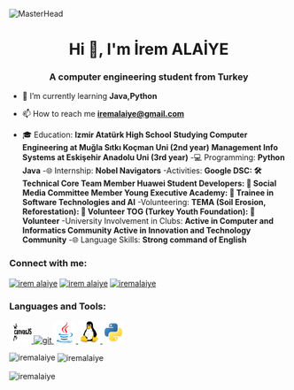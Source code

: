 ![MasterHead](https://www.iakademi.com/wp-content/uploads/2021/05/kodlama-yapabilmek-icin-gerekli-programlama-dilleri.png)
<h1 align="center">Hi 👋, I'm İrem ALAİYE</h1>
<h3 align="center">A computer engineering student from Turkey</h3>

- 🌱 I’m currently learning **Java,Python**

- 📫 How to reach me **iremalaiye@gmail.com**
- 🎓 Education:
**Izmir Atatürk High School**
**Studying Computer Engineering at Muğla Sıtkı Koçman Uni (2nd year)**
**Management Info Systems at Eskişehir Anadolu Uni (3rd year)**
-💻 Programming:
**Python
Java**
-🌐 Internship:
**Nobel Navigators**
-Activities:
**Google DSC:
🛠 Technical Core Team Member
Huawei Student Developers:
📱 Social Media Committee Member
Young Executive Academy:
🚀 Trainee in Software Technologies and AI**
-Volunteering:
**TEMA (Soil Erosion, Reforestation):
🌱 Volunteer
TOG (Turkey Youth Foundation):
🤝 Volunteer**
-University Involvement in Clubs:
**Active in Computer and Informatics Community
Active in Innovation and Technology Community**
-🌐 Language Skills:
**Strong command of English**







<h3 align="left">Connect with me:</h3>
<p align="left">
<a href="https://linkedin.com/in/irem alaiye" target="blank"><img align="center" src="https://raw.githubusercontent.com/rahuldkjain/github-profile-readme-generator/master/src/images/icons/Social/linked-in-alt.svg" alt="irem alaiye" height="30" width="40" /></a>
<a href="https://fb.com/i̇rem alaiye" target="blank"><img align="center" src="https://raw.githubusercontent.com/rahuldkjain/github-profile-readme-generator/master/src/images/icons/Social/facebook.svg" alt="i̇rem alaiye" height="30" width="40" /></a>
<a href="https://instagram.com/iremalaiye" target="blank"><img align="center" src="https://raw.githubusercontent.com/rahuldkjain/github-profile-readme-generator/master/src/images/icons/Social/instagram.svg" alt="iremalaiye" height="30" width="40" /></a>
</p>

<h3 align="left">Languages and Tools:</h3>
<p align="left"> <a href="https://canvasjs.com" target="_blank" rel="noreferrer"> <img src="https://raw.githubusercontent.com/Hardik0307/Hardik0307/master/assets/canvasjs-charts.svg" alt="canvasjs" width="40" height="40"/> </a> <a href="https://git-scm.com/" target="_blank" rel="noreferrer"> <img src="https://www.vectorlogo.zone/logos/git-scm/git-scm-icon.svg" alt="git" width="40" height="40"/> </a> <a href="https://www.java.com" target="_blank" rel="noreferrer"> <img src="https://raw.githubusercontent.com/devicons/devicon/master/icons/java/java-original.svg" alt="java" width="40" height="40"/> </a> <a href="https://www.linux.org/" target="_blank" rel="noreferrer"> <img src="https://raw.githubusercontent.com/devicons/devicon/master/icons/linux/linux-original.svg" alt="linux" width="40" height="40"/> </a> <a href="https://www.python.org" target="_blank" rel="noreferrer"> <img src="https://raw.githubusercontent.com/devicons/devicon/master/icons/python/python-original.svg" alt="python" width="40" height="40"/> </a> </p>

<p><img align="left" src="https://github-readme-stats.vercel.app/api/top-langs?username=iremalaiye&show_icons=true&locale=en&layout=compact" alt="iremalaiye" /></p>

<p>&nbsp;<img align="center" src="https://github-readme-stats.vercel.app/api?username=iremalaiye&show_icons=true&locale=en" alt="iremalaiye" /></p>

<p><img align="center" src="https://github-readme-streak-stats.herokuapp.com/?user=iremalaiye&" alt="iremalaiye" /></p>
